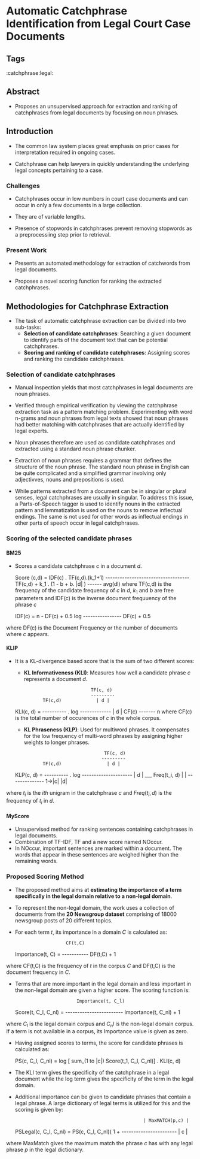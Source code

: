 # Automatic Catchphrase Identification from Legal Court Case Documents
## Tags

:catchphrase:legal:

## Abstract

* Proposes an unsupervised approach for extraction and ranking of catchphrases from legal documents by focusing on noun phrases.

## Introduction

* The common law system places great emphasis on prior cases for interpretation required in ongoing cases.

* Catchphrase can help lawyers in quickly understanding the underlying legal concepts pertaining to a case.

### Challenges

* Catchphrases occur in low numbers in court case documents and can occur in only a few documents in a large collection.

* They are of variable lengths.

* Presence of stopwords in catchphrases prevent removing stopwords as a preprocessiing step prior to retrieval.

### Present Work

* Presents an automated methodology for extraction of catchwords from legal documents.

* Proposes a novel scoring function for ranking the extracted catchphrases.

## Methodologies for Catchphrase Extraction

* The task of automatic catchphrase extraction can be divided into two sub-tasks:
	* **Selection of candidate catchphrases**: Searching a given document to identify parts of the document text that can be potential catchphrases.
	* **Scoring and ranking of candidate catchphrases**: Assigning scores and ranking the candidate catchphrases.

### Selection of candidate catchphrases

* Manual inspection yields that most catchphrases in legal documents are noun phrases.

* Verified through empirical verification by viewing the catchphrase extraction task as a pattern matching problem. Experimenting with word n-grams and noun phrases from legal texts showed that noun phrases had better matching with catchphrases that are actually identified by legal experts.

* Noun phrases therefore are used as candidate catchphrases and extracted using a standard noun phrase chunker. 
  
* Extraction of noun phrases requires a grammar that defines the structure of the noun phrase. The standard noun phrase in English can be quite complicated and a simplified grammar involving only adjectivves, nouns and prepositions is used.

* While patterns extracted from a document can be in singular or plural senses, legal catchphrases are usually in singular. To address this issue, a Parts-of-Speech tagger is used to identify nouns in the extracted pattern and lemmatization is used on the nouns to remove inflectual endings. The same is not used for other words as inflectual endings in other parts of speech occur in legal catchphrases.

### Scoring of the selected candidate phrases

#### BM25

* Scores a candidate catchphrase $c$ in a document $d$.

	Score (c,d) = IDF(c) .          TF(c,d).(k_1+1)
							-----------------------------------
							TF(c,d) + k_1 . (1 - b + b.  |d| )
														------
														avg(dl)
 where TF(c,d) is the frequency of the candidate frequency of $c$ in $d$, $k_1$ and $b$ are free parameters and IDF(c) is the inverse document frequuency of the phrase $c$
	
	IDF(c) =     n - DF(c) + 0.5
			 log ----------------
				   DF(c) + 0.5
 
 where DF(c) is the Document Frequency or the number of documents where $c$ appears.
 
#### KLIP

* It is a KL-divergence based score that is the sum of two different scores:
	* **KL Informativeness (KLI)**: Measures how well a candidate phrase $c$ represents a document $d$.
	
	                               TF(c, d)
							       ---------
			     TF(c,d)		     | d |
	KLI(c, d) = ---------- . log -------------
				   | d |             CF(c)
									-------
									   n
 where CF(c) is the total number of occurences of $c$ in the whole corpus.
	
	* **KL Phraseness (KLP)**: Used for multiword phrases. It compensates for the low frequency of multi-word phrases by assigning higher weights to longer phrases.
	
	                                    TF(c, d)
							           ---------
			     TF(c,d)		         | d |
	KLP(c, d) = ---------- . log ---------------------
				   | d |        ___   Freq(t_i, d)
								| |	 --------------
							   1->|c|	  |d|
							   
 where $t_i$ is the $ith$ unigram in the catchphrase $c$ and $Freq(t_i, d)$ is the frequency of $t_i$ in $d$.
 
#### MyScore

* Unsupervised method for ranking sentences containing catchphrases in legal documents.
*  Combination of TF-IDF, TF and a new score named NOccur.
* In NOccur, important sentences are marked within a document. The words that appear in these sentences are weighed higher than the remaining words.

### Proposed Scoring Method

* The proposed method aims at **estimating the importance of a term specifically in the legal domain relative to a non-legal domain**.

* To represent the non-legal domain, the work uses a collection of documents from the **20 Newsgroup dataset** comprising of 18000 newsgroup posts of 20 different topics.

* For each term $t$, its importance in a domain $C$ is calculated as:

						 CF(t,C)
	Importance(t, C) = -----------
						DF(t,C) + 1

 where CF(t,C) is the frequency of $t$ in the corpus $C$ and DF(t,C) is the document frequency in $C$.
* Terms that are more important in the legal domain and less important in the non-legal domain are given a higher score. The scoring function is:
	
							 Importance(t, C_l)
	Score(t, C_l, C_nl) = ------------------------
						   Importance(t, C_nl) + 1
						   
where $C_l$ is the legal domain corpus and $C_nl$ is the non-legal domain corpus. If a term is not available in a corpus, its Importance value is given as zero.

* Having assigned scores to terms, the score for candidate phrases is calculated as:
	
	PS(c, C_l, C_nl) = log [ sum_(1 to |c|) Score(t_1, C_l, C_nl)] . KLI(c, d)
	
* The KLI term gives the specificity of the catchphrase in a legal document while the log term gives the specificity of the term in the legal domain.

* Additional importance can be given to candidate phrases that contain a legal phrase. A large dictionary of legal terms is utilized for this and the scoring is given by:
	
													  | MaxMATCH(p,c) |
	PSLegal(c, C_l, C_nl) = PS(c, C_l, C_nl)( 1 + -----------------------
															| c |

 where MaxMatch gives the maximum match the phrase $c$ has with any legal phrase $p$ in the legal dictionary.
